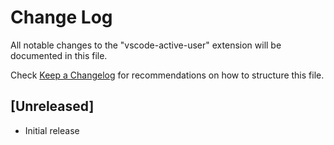 # Change Log

All notable changes to the "vscode-active-user" extension will be documented in this file.

Check [Keep a Changelog](http://keepachangelog.com/) for recommendations on how to structure this file.

## [Unreleased]

- Initial release